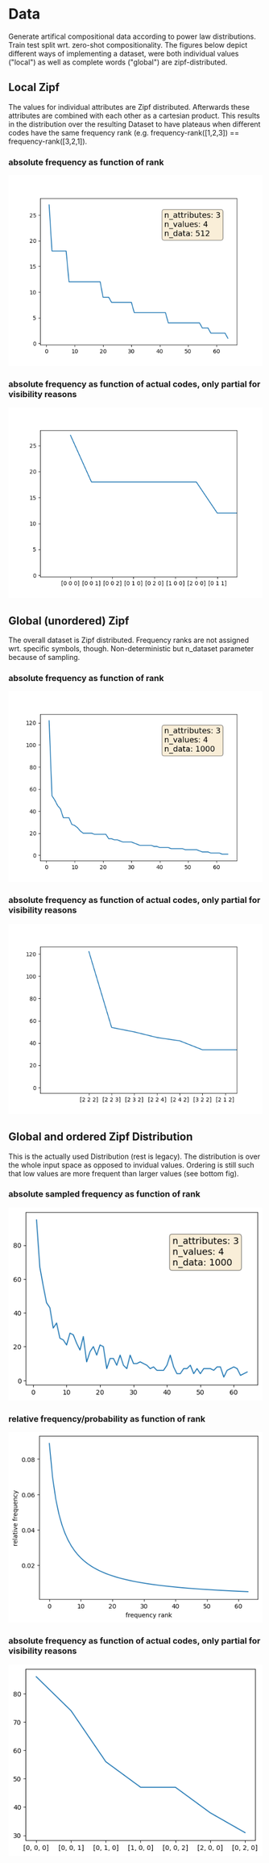 # Data
Generate artifical compositional data according to power law distributions. Train test split wrt. zero-shot compositionality. The figures below depict different ways of implementing a dataset, were both individual values ("local") as well as complete words ("global") are zipf-distributed.


## Local Zipf
The values for individual attributes are Zipf distributed. Afterwards these attributes are combined with each other as a cartesian product. This results in the distribution over the resulting Dataset to have plateaus when different codes have the same frequency rank (e.g. frequency-rank([1,2,3]) == frequency-rank([3,2,1]).

### absolute frequency as function of rank
![absolute frequency as function of rank](examples/local_zipf.png)

### absolute frequency as function of actual codes, only partial for visibility reasons
![absolute frequency as function of actual codes, only partial for visibility reasons](examples/local_zipf_ordering.png)

## Global (unordered) Zipf
The overall dataset is Zipf distributed. Frequency ranks are not assigned wrt. specific symbols, though. Non-deterministic but n_dataset parameter because of sampling.

### absolute frequency as function of rank
![absolute frequency as function of rank](examples/global_unsorted_zipf.png)

### absolute frequency as function of actual codes, only partial for visibility reasons
![absolute frequency as function of actual codes, only partial for visibility reasons](examples/global_unsorted_zipf_ordering.png)


## Global and ordered Zipf Distribution
This is the actually used Distribution (rest is legacy). The distribution is over the whole input space as opposed to invidual values. Ordering is still such that low values are more frequent than larger values (see bottom fig).

### absolute sampled frequency as function of rank
![absolute sampled frequency as function of rank](examples/global_sorted_sampling.png)

### relative frequency/probability as function of rank
![relative frequency/probability as function of rank](examples/global_sorted_probs.png)

### absolute frequency as function of actual codes, only partial for visibility reasons
![absolute frequency as function of actual codes, only partial for visibility reasons](examples/global_sorted_order.png)